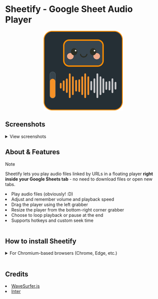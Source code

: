 # Sheetify - Google Sheet Audio Player

<p align="center">
  <img src="extension/img/logo.svg" width="256"/>
</p>

## Screenshots
<details>
  <summary>View screenshots</summary>
  <table>
    <tr>
      <td><img src="media/scr1.png" alt="Settings" /></td>
      <td><img src="media/scr2.png" alt="Player" /></td>
    </tr>
  </table>
</details>

## About & Features
> [!NOTE]
> Sheetify lets you play audio files linked by URLs in a floating player <strong>right inside your Google Sheets tab</strong> - no need to download files or open new tabs.
>

<li>Play audio files (obviously! :D)</li>
<li>Adjust and remember volume and playback speed</li>
<li>Drag the player using the left grabber</li>
<li>Resize the player from the bottom-right corner grabber</li>
<li>Choose to loop playback or pause at the end</li>
<li>Supports hotkeys and custom seek time</li>
<br>

## How to install Sheetify
<details>
  <summary>For Chromium-based browsers (Chrome, Edge, etc.)</summary>
  <ol>
    <li>Download <strong>Sheetify</strong> by clicking <strong>Code</strong> → <strong>Download ZIP</strong> in this repository</li>
    <li>Unzip the downloaded <strong>Sheetify archive</strong></li>
    <li>Open your browser</li>
    <li>Click the menu button (three dots) at the top right → select <strong>Extensions</strong> → then <strong>Manage extensions</strong></li>
    <li>Enable <strong>Developer mode</strong></li>
    <li>Click <strong>Load unpacked</strong> and select the <strong>extension</strong> folder inside the extracted Sheetify directory</li>
    <li>The extension will be loaded and ready to use immediately</li>
  </ol>
</details>
<br>

## Credits
<li><a href="https://github.com/katspaugh/wavesurfer.js">WaveSurfer.js</a></li>
<li><a href="https://fonts.google.com/specimen/Inter">Inter</a></li>
